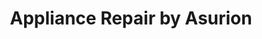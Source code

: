 ---
title: "Appliance Repair by Asurion"
url: /dallas/appliance-repair-by-asurion-cedar-springs-road/
shop: appliance
---